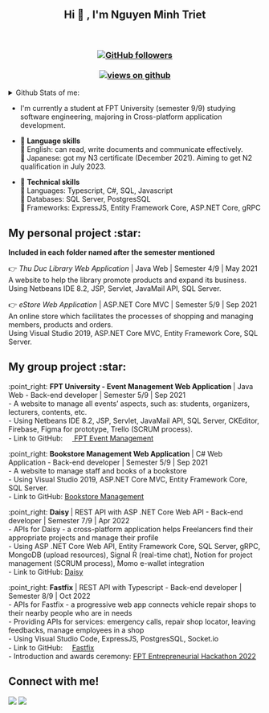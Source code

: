 <h2 align="center"> Hi 👋 , I'm Nguyen Minh Triet <br/></h2><br>
<h3 align="center">
  <a href="https://github.com/Triet0211" target="_blank">
    <img alt="GitHub followers" src="https://img.shields.io/github/followers/Triet0211?label=Github%20followers&style=for-the-badge">
  </a> <br> <br>
  <a href="https://github.com/Triet0211" target="_blank">
    <img src="https://komarev.com/ghpvc/?username=Triet0211&label=Views&color=brightgreen&style=flat-square" alt="views on github" />
  </a>
  </h3>   

<details>
   <summary>Github Stats of me:</summary>
<div align="center">
<a href="#"><img src="https://github-readme-stats.vercel.app/api?username=Triet0211&show_icons=true&count_private=true&theme=radical" width="350" height="250" ></a>
  <br>
<a href="#"><img src="https://github-readme-stats.vercel.app/api/top-langs/?username=Triet0211&layout=compact&theme=radical" width="350" height="250" ></a>

</div>
</details> 

- I'm currently a student at FPT University (semester 9/9) studying software engineering, majoring in Cross-platform application development.
- :high_brightness: <b>Language skills</b> <br>
  :beginner: English: can read, write documents and communicate effectively. <br>
  :beginner: Japanese: got my N3 certificate (December 2021). Aiming to get N2 qualification in July 2023. <br>
  
- :high_brightness: <b>Technical skills</b> <br>
  :beginner: Languages: Typescript, C#, SQL, Javascript <br>
  :beginner: Databases: SQL Server, PostgresSQL <br>
  :beginner: Frameworks: ExpressJS, Entity Framework Core, ASP.NET Core, gRPC <br>

<h2>My personal project :star:</h2>
<strong>Included in each folder named after the semester mentioned</strong>

:point_right: _Thu Duc Library Web Application_ | Java Web | Semester 4/9 | May 2021 <br>
A website to help the library promote products and expand its business.<br>
Using Netbeans IDE 8.2, JSP, Servlet, JavaMail API, SQL Server.<br>

:point_right: _eStore Web Application_ | ASP.NET Core MVC | Semester 5/9 | Sep 2021<br>
An online store which facilitates the processes of shopping and managing members, products and orders.<br>
Using Visual Studio 2019, ASP.NET Core MVC, Entity Framework Core, SQL Server.<br>

<h2>My group project :star:</h2>
<p>
:point_right: <strong>FPT University - Event Management Web Application </strong> | Java Web -  Back-end developer | Semester 5/9 | Sep 2021 <br>
  - A website to manage all events’ aspects, such as: students, organizers, lecturers, contents, etc. <br>
  - Using Netbeans IDE 8.2, JSP, Servlet, JavaMail API, SQL Server, CKEditor, Firebase, Figma for prototype, Trello (SCRUM process). <br>
  - Link to GitHub: <a href="https://github.com/Triet0211/EventManagement.git"><img src="https://github.com/Triet0211/EventManagement/blob/master/ProjectResource/resource_doc/image_EMS_logo.png?raw=true" height="15" width="15"> FPT Event Management</a>
</p>
<p>
:point_right: <strong>Bookstore Management Web Application </strong> | C# Web Application - Back-end developer | Semester 5/9 | Sep 2021 <br>
  - A website to manage staff and books of a bookstore <br>
  - Using Visual Studio 2019, ASP.NET Core MVC, Entity Framework Core, SQL Server. <br>
  - Link to GitHub: <a href="https://github.com/Triet0211/BookManagementWeb.git">Bookstore Management</a>
</p>
<p>
:point_right: <strong>Daisy </strong> | REST API with ASP .NET Core Web API - Back-end developer | Semester 7/9 | Apr 2022 <br>
  - APIs for Daisy - a cross-platform application helps Freelancers find their appropriate projects and manage their profile <br>
  - Using ASP .NET Core Web API, Entity Framework Core, SQL Server, gRPC, MongoDB (upload resources), Signal R (real-time chat), Notion for project management (SCRUM process), Momo e-wallet integration </br>
  - Link to GitHub: <a href="https://github.com/sode-co/daisy-application">Daisy</a> </br>
</p>
<p>
:point_right: <strong>Fastfix</strong> | REST API with Typescript - Back-end developer | Semester 8/9 | Oct 2022 <br>
  - APIs for Fastfix - a progressive web app connects vehicle repair shops to their nearby people who are in needs <br>
  - Providing APIs for services: emergency calls, repair shop locator, leaving feedbacks, manage employees in a shop </br>
  - Using Visual Studio Code, ExpressJS, PostgresSQL, Socket.io <br>
  - Link to GitHub: <a href="https://github.com/fastfix-exe"><img src="https://user-images.githubusercontent.com/90385862/225027330-7f0f828a-b342-42ef-9d3e-b30ea2972de2.png" height="15" width="15">Fastfix</a> </br>
  - Introduction and awards ceremony: <a href="https://www.youtube.com/watch?v=XuYngw69FQI"> FPT Entrepreneurial Hackathon 2022 </a>
</p>


<h2>Connect with me!</h2>
 
[<img src="https://img.shields.io/badge/linkedin-%230077B5.svg?&style=for-the-badge&logo=linkedin&logoColor=white" />](https://linkedin.com/in/triet-nguyen-0211) [<img src = "https://img.shields.io/badge/zalo-%2320A1F1.svg?&style=for-the-badge&logo=zalo&logoColor=white">](https://zalo.me/0963212750)  
